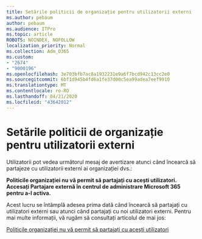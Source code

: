 ```yaml
---
title: Setările politicii de organizație pentru utilizatorii externi
ms.author: pebaum
author: pebaum
ms.audience: ITPro
ms.topic: article
ROBOTS: NOINDEX, NOFOLLOW
localization_priority: Normal
ms.collection: Adm_O365
ms.custom:
- "2674"
- "9000196"
ms.openlocfilehash: 3e703bfb7ac8a1932231e9a6f7bcd942c13cc2e0
ms.sourcegitcommit: 6bf1d945b4fd6a1fe37d00c5ea99adea7eef9910
ms.translationtype: MT
ms.contentlocale: ro-RO
ms.lasthandoff: 04/21/2020
ms.locfileid: "43642012"
---
```

# <a name="organization-policy-settings-for-external-users"></a>Setările politicii de organizație pentru utilizatorii externi

Utilizatorii pot vedea următorul mesaj de avertizare atunci când încearcă să partajeze cu utilizatorii externi ai organizației dvs.: 

   **Politicile organizației nu vă permit să partajați cu acești utilizatori. Accesați Partajare externă în centrul de administrare Microsoft 365 pentru a-l activa.** 

Acest lucru se întâmplă adesea prima dată când încearcă să partajați cu utilizatori externi sau atunci când partajați cu noi utilizatori externi. Pentru mai multe informații, vă rugăm să consultați articolul de mai jos:

[Politicile organizației nu vă permit să partajați cu acești utilizatori](https://docs.microsoft.com/sharepoint/support/administration/organization-policies-do-not-allow-you-to-share-with-users-error)






